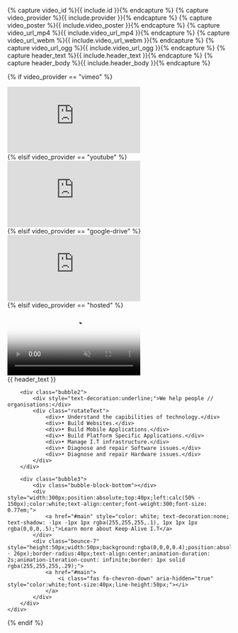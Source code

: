 {% capture video_id %}{{ include.id }}{% endcapture %}
{% capture video_provider %}{{ include.provider }}{% endcapture %}
{% capture video_poster %}{{ include.video_poster }}{% endcapture %}
{% capture video_url_mp4 %}{{ include.video_url_mp4 }}{% endcapture %}
{% capture video_url_webm %}{{ include.video_url_webm }}{% endcapture %}
{% capture video_url_ogg %}{{ include.video_url_ogg }}{% endcapture %}
{% capture header_text %}{{ include.header_text }}{% endcapture %}
{% capture header_body %}{{ include.header_body }}{% endcapture %}

{% if video_provider == "vimeo" %}
<!-- Courtesy of embedresponsively.com //-->
<div class="responsive-video-container">
  <iframe src="https://player.vimeo.com/video/{{ video_id }}?dnt=true" frameborder="0" webkitAllowFullScreen mozallowfullscreen allowFullScreen></iframe>
</div>
{% elsif video_provider == "youtube" %}
<!-- Courtesy of embedresponsively.com //-->
<div class="responsive-video-container">
  <iframe src="https://www.youtube-nocookie.com/embed/{{ video_id }}" frameborder="0" allowfullscreen></iframe>
</div>
{% elsif video_provider == "google-drive" %}
<!-- Courtesy of embedresponsively.com //-->
<div class="responsive-video-container">
  <iframe src="https://drive.google.com/file/d/{{ video_id }}/preview" frameborder="0" allowfullscreen></iframe>
</div>
{% elsif video_provider == "hosted" %}
<div class="element-with-video-bg jquery-background-video-wrapper" style="height:600px;">
    <video class="my-background-video jquery-background-video" loop autoplay muted playsinline poster="{{ video_poster }}" data-bgvideo="true">
        <source src="{{ video_url_mp4 }}" type="video/mp4">
        <source src="{{ video_url_webm }}" type="video/webm">
        <source src="{{ video_url_ogg }}" type="video/ogg">
    </video>
    <div>
        <div data-aos="fade-down" data-aos-once="true" class="bubble1">
            {{ header_text }}
        </div>
                
        <div class="bubble2"> 
            <div style="text-decoration:underline;">We help people // organisations:</div>
            <div class="rotateText"> 
                <div>• Understand the capibilities of technology.</div> 
                <div>• Build Websites.</div> 
                <div>• Build Mobile Applications.</div> 
                <div>• Build Platform Specific Applications.</div> 
                <div>• Manage I.T infrastructure.</div> 
                <div>• Diagnose and repair Software issues.</div> 
                <div>• Diagnose and repair Hardware issues.</div> 
            </div>              
        </div>

        <div class="bubble3">
            <div class="bubble-block-bottom"></div>
            <div style="width:300px;position:absolute;top:40px;left:calc(50% - 150px);color:white;text-align:center;font-weight:300;font-size: 0.77em;">
                <a href="#main" style="color: white; text-decoration:none; text-shadow: -1px -1px 1px rgba(255,255,255,.1), 1px 1px 1px rgba(0,0,0,.5);">Learn more about Keep-Alive I.T</a>
            </div>
            <div class="bounce-7" style="height:50px;width:50px;background:rgba(0,0,0,0.4);position:absolute;top:85px;left:calc(50% - 26px);border-radius:40px;text-align:center;animation-duration: 2s;animation-iteration-count: infinite;border: 1px solid rgba(255,255,255,.29);">
                <a href="#main">
                    <i class="fas fa-chevron-down" aria-hidden="true" style="color:white;font-size:40px;line-height:50px;"></i>
                </a>
            </div>
        </div>
    </div>
</div>
{% endif %}


